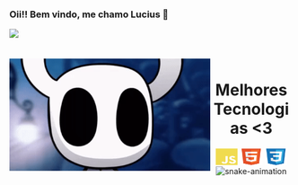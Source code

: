 ### Oii!! Bem vindo, me chamo Lucius 👋

<div>
  <img  height="180em" src="https://github-readme-stats.vercel.app/api?username=Lucius-Brandhuber&show_icons=true&theme=tokyonight&include_all_commits=true&count_private=true"/>
</div>
<br>

<div  align="center"> 
  <div style="display: inline_block"><br>
    <img align="left" height="200" alt="coding-time" src="hollow.gif">
    <h1 align="center">Melhores Tecnologias <3</h1>
    <img align="center" height="30" width="40" alt="js-icon"  src="https://raw.githubusercontent.com/devicons/devicon/master/icons/javascript/javascript-plain.svg">
    <img align="center" height="30" width="40" alt="html-icon" src="https://raw.githubusercontent.com/devicons/devicon/master/icons/html5/html5-original.svg">
    <img align="center" height="30" width="40" alt="css-icon" src="https://raw.githubusercontent.com/devicons/devicon/master/icons/css3/css3-original.svg">
   </div>
    
<div align="center">
  <img align="center" src="https://github.com/Lucius-Brandhuber/Lucius-Brandhuber/blob/output/github-contribution-grid-snake.svg" alt="snake-animation"/>
</div>

